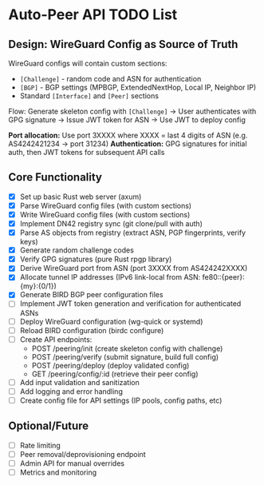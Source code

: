# Auto-Peer API TODO List

## Design: WireGuard Config as Source of Truth

WireGuard configs will contain custom sections:
- `[Challenge]` - random code and ASN for authentication
- `[BGP]` - BGP settings (MPBGP, ExtendedNextHop, Local IP, Neighbor IP)
- Standard `[Interface]` and `[Peer]` sections

Flow: Generate skeleton config with `[Challenge]` → User authenticates with GPG signature → Issue JWT token for ASN → Use JWT to deploy config

**Port allocation:** Use port 3XXXX where XXXX = last 4 digits of ASN (e.g. AS4242421234 → port 31234)
**Authentication:** GPG signatures for initial auth, then JWT tokens for subsequent API calls

## Core Functionality

- [x] Set up basic Rust web server (axum)
- [x] Parse WireGuard config files (with custom sections)
- [x] Write WireGuard config files (with custom sections)
- [x] Implement DN42 registry sync (git clone/pull with auth)
- [x] Parse AS objects from registry (extract ASN, PGP fingerprints, verify keys)
- [x] Generate random challenge codes
- [x] Verify GPG signatures (pure Rust rpgp library)
- [x] Derive WireGuard port from ASN (port 3XXXX from AS424242XXXX)
- [x] Allocate tunnel IP addresses (IPv6 link-local from ASN: fe80::{peer}:{my}:{0/1})
- [x] Generate BIRD BGP peer configuration files
- [ ] Implement JWT token generation and verification for authenticated ASNs
- [ ] Deploy WireGuard configuration (wg-quick or systemd)
- [ ] Reload BIRD configuration (birdc configure)
- [ ] Create API endpoints:
  - POST /peering/init (create skeleton config with challenge)
  - POST /peering/verify (submit signature, build full config)
  - POST /peering/deploy (deploy validated config)
  - GET /peering/config/:id (retrieve their peer config)
- [ ] Add input validation and sanitization
- [ ] Add logging and error handling
- [ ] Create config file for API settings (IP pools, config paths, etc)

## Optional/Future

- [ ] Rate limiting
- [ ] Peer removal/deprovisioning endpoint
- [ ] Admin API for manual overrides
- [ ] Metrics and monitoring
